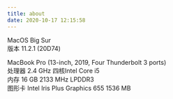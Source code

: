 ```yaml
---
title: about
date: 2020-10-17 12:15:58
---
```

MacOS Big Sur   
版本 11.2.1 (20D74)

MacBook Pro (13-inch, 2019, Four Thunderbolt 3 ports)  
处理器 2.4 GHz 四核Intel Core i5  
内存 16 GB 2133 MHz LPDDR3  
图形卡 Intel Iris Plus Graphics 655 1536 MB
